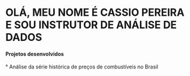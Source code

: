 # OLÁ, MEU NOME É CASSIO PEREIRA E SOU INSTRUTOR DE ANÁLISE DE DADOS

#### Projetos desenvolvidos

° Análise da série histórica de preços de combustíveis no Brasil

<!---
CassioAnalyzes/CassioAnalyzes is a ✨ special ✨ repository because its `README.md` (this file) appears on your GitHub profile.
You can click the Preview link to take a look at your changes.
--->
